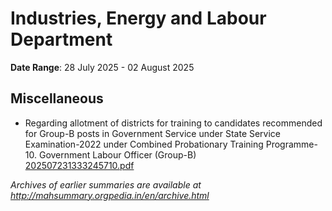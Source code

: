# Industries, Energy and Labour Department

**Date Range**: 28 July 2025 - 02 August 2025


## Miscellaneous
- Regarding allotment of districts for training to candidates recommended for Group-B posts in Government Service under State Service Examination-2022 under Combined Probationary Training Programme-10. Government Labour Officer (Group-B)\
  [202507231333245710.pdf](https://gr.maharashtra.gov.in/Site/Upload/Government%20Resolutions/English/202507231333245710.pdf)


*Archives of earlier summaries are available at http://mahsummary.orgpedia.in/en/archive.html*